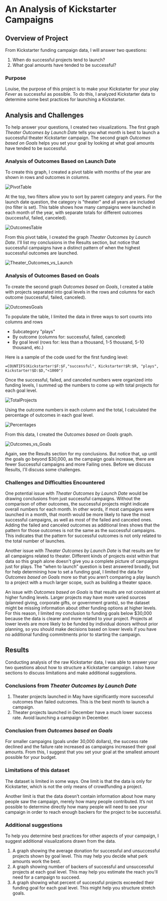 # An Analysis of Kickstarter Campaigns
## Overview of Project
From Kickstarter funding campaign data, I will answer two questions:
1. When do successful projects tend to launch?
2. What goal amounts have tended to be successful?

### Purpose
Louise, the purpose of this project is to make your Kickstarter for your play *Fever* as successful as possible. To do this, I analyzed Kickstarter data to determine some best practices for launching a Kickstarter.

## Analysis and Challenges
To help answer your questions, I created two visualizations. The first graph *Theater Outcomes by Launch Date* tells you what month is best to launch a successful theater Kickstarter campaign. The second graph *Outcomes based on Goals* helps you set your goal by looking at what goal amounts have tended to be successful. 

### Analysis of Outcomes Based on Launch Date
To create this graph, I created a pivot table with months of the year are shown in rows and outcomes in columns. 

![PivotTable](https://github.com/DeliaDavila/kickstarter-analysis/blob/main/Images/PivotTable.png)

At the top, two filters allow you to sort by parent category and years. For the launch date question, the category is "theater" and all years are included (no filter is set). This table shows how many campaigns were launched in each month of the year, with separate totals for different outcomes (successful, failed, canceled). 

![OutcomesTable](https://github.com/DeliaDavila/kickstarter-analysis/blob/main/Images/OutcomesTable.png)

From this pivot table, I created the graph *Theater Outcomes by Launch Date*. I'll list my conclusions in the Results section, but notice that successful campaigns have a distinct pattern of when the highest successful outcomes are launched.

![Theater_Outcomes_vs_Launch](https://github.com/DeliaDavila/kickstarter-analysis/blob/main/Resources/Theater_Outcomes_vs_Launch.png)

### Analysis of Outcomes Based on Goals
To create the second graph *Outcomes based on Goals*, I created a table with projects separated into goal levels in the rows and columns for each outcome (successful, failed, canceled).

![OutcomesGoals](https://github.com/DeliaDavila/kickstarter-analysis/blob/main/Images/OutcomesGoals.png)

To populate the table, I limited the data in three ways to sort counts into columns and rows
- Subcategory "plays"
- By outcome (columns for: successful, failed, canceled) 
- By goal level (rows for: less than a thousand, 1-5 thousand, 5-10 thousand, etc.)

Here is a sample of the code used for the first funding level:

```
=COUNTIFS(Kickstarter!$F:$F,"successful", Kickstarter!$R:$R, "plays", Kickstarter!$D:$D,"<1000")
```

Once the successful, failed, and canceled numbers were organized into funding levels, I summed up the numbers to come up with total projects for each goal level. 

![TotalProjects](https://github.com/DeliaDavila/kickstarter-analysis/blob/main/Images/TotalProjects.png)

Using the outcome numbers in each column and the total, I calculated the percentage of outcomes in each goal level. 

![Percentages](https://github.com/DeliaDavila/kickstarter-analysis/blob/main/Images/Percentages.png)

From this data, I created the *Outcomes based on Goals* graph. 

![Outcomes_vs_Goals](https://github.com/DeliaDavila/kickstarter-analysis/blob/main/Resources/Outcomes_vs_Goals.png)

Again, see the Results section for my conclusions. But notice that, up until the goals go beyond $30,000, as the campaign goals increase, there are fewer Successful campaigns and more Failing ones. Before we discuss Results, I'll discuss some challenges.

### Challenges and Difficulties Encountered
One potential issue with *Theater Outcomes by Launch Date* would be drawing conclusions from just successful campaigns. Without the comparison of other outcomes, the successful projects might indicate overall numbers for each month. In other words, if most campaigns were launched in a month, that month would be more likely to have the most successful campaigns, as well as most of the failed and canceled ones. Adding the failed and canceled outcomes as additional lines shows that the pattern for those outcomes is not the same as the successful campaigns. This indicates that the pattern for successful outcomes is not only related to the total number of launches.

Another issue with *Theater Outcomes by Launch Date* is that results are for all campaigns related to theater. Different kinds of projects exist within that data so this graph alone doesn't give you a complete picture of campaigns just for plays. The “when to launch” question is best answered broadly, but for help determining how to set a funding goal, I limited the data for *Outcomes based on Goals* more so that you aren’t comparing a play launch to a project with a much larger scope, such as building a theater space. 

An issue with *Outcomes based on Goals* is that results are not consistent at higher funding levels. Larger projects may have more varied sources (planned giving, corporate gifts, or government grants), so the dataset might be missing information about other funding options at higher levels. For this reason, I limited my conclusion to funding goals below $30,000 because the data is clearer and more related to your project. Projects at lower levels are more likely to be funded by individual donors without prior planning, so you should make decisions based on lower levels if you have no additional funding commitments prior to starting the campaign.

## Results
Conducting analysis of the raw Kickstarter data, I was able to answer your two questions about how to structure a Kickstarter campaign. I also have sections to discuss limitations and make additional suggestions.

### Conclusions from *Theater Outcomes by Launch Date*
1. Theater projects launched in May have significantly more successful outcomes than failed outcomes. This is the best month to launch a campaign.
2. Theater projects launched in December have a much lower success rate. Avoid launching a campaign in December.

### Conclusion from *Outcomes based on Goals*
For smaller campaigns (goals under 30,000 dollars), the success rate declined and the failure rate increased as campaigns increased their goal amounts. From this, I suggest that you set your goal at the smallest amount possible for your budget.

### Limitations of this dataset
The dataset is limited in some ways. One limit is that the data is only for Kickstarter, which is not the only means of crowdfunding a project. 

Another limit is that the data doesn’t contain information about how many people saw the campaign, merely how many people contributed. It’s not possible to determine directly how many people will need to see your campaign in order to reach enough backers for the project to be successful.

### Additional suggestions
To help you determine best practices for other aspects of your campaign, I suggest additional visualizations drawn from the data. 
1. A graph showing the average donation for successful and unsuccessful projects shown by goal level. This may help you decide what perk amounts work the best.
2. A graph showing number of backers of successful and unsuccessful projects at each goal level. This may help you estimate the reach you'll need for a campaign to succeed.
3. A graph showing what percent of successful projects exceeded their funding goal for each goal level. This might help you structure stretch goals.
